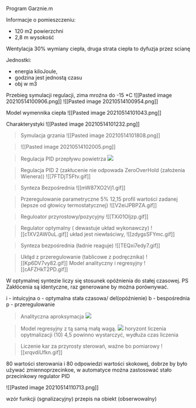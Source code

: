 Program Garznie.m

Informacje o pomieszczeniu:
 - 120 m2  powierzchni
 - 2,8 m wysokość

  Wentylacja 30% wymiany ciepła,
  druga strata ciepła to dyfuzja przez scianę 
  
  Jednostki:
 - energia kiloJoule, 
 - godzina jest jednostą czasu
 - obj w m3
  
Przebieg symulacji regulacji, zima mroźna do -15 *C 
![[Pasted image 20210514100906.png]]
![[Pasted image 20210514100954.png]]

Model wymennika ciepła 
![[Pasted image 20210514101043.png]]

Charakterystyki
![[Pasted image 20210514101232.png]]

> Symulacja grzania
> ![[Pasted image 20210514101808.png]]

>
>![[Pasted image 20210514102005.png]]

> Regulacja PID przepływu powietrza
> ![](https://i.imgur.com/w4rE5JA.gif)


> Regulacja PID 2 (zakłucenie nie odpowada ZeroOverHold (założenia Wienera))
> ![[7FTDjT5Ftv.gif]]

> Synteza Bezpośrednia
> ![[mW87XO2Vj1.gif]] 

> Przeregulowanie parametryczne 5%
> 12,15 profil wartości zadanej (lepsze od głowicy termostatycznej)
> ![[V2eiJPBPZA.gif]]


> Reguloator przyrostowy/pozycyjny
> ![[TXi01Oljzp.gif]]

> Regulator optymalny ( dewastuje układ wykonawczy)
> ![[c1XV2AW0uL.gif]]
> układ jest niewłaściwy,
> ![[zdygsSFYmc.gif]]

> Synteza bezpośrednia (ładnie reaguje)
> ![[TEQxi7edy7.gif]]

> Ukłąd z przeregulowanie (tablicowe z podręcznika)
> ![[Kp6DV7vy82.gif]]
> Model analityczny i regresyjny
> ![[cAFZHkT2PD.gif]]

W optymalnej syntezie liczy się stosunek opóźnienia do stałej czasowej.
PS Zakłócenia są identyczne, raz generowane by można porównywać.

i - intuicyjna
o - optymalna stała czasowa/ del(opóźnienie)
b - bespośrednia
p - przeregulowanie

> Analityczna aproksymacja
> ![](https://i.imgur.com/PxVytF1.gif)

> Model regresyjny z tą samą małą wagą.
> ![](https://i.imgur.com/0ZGgRWR.gif)
> horyzont  liczenia  opytmalizacji (10) 4,5 powinno wystarczyć, wydłuża czas liczenia

> Liczenie kar za przyrosty sterowań, ważne bo pomiarowy
![[xrqvdiUfkn.gif]]

80 wartości sterowania i 80 odpowiedzi wartości skokowej, dobrze by było używać zmiennoprzecinkoe, w automatyce można zastosować stało przecinkowy regulator PID

![[Pasted image 20210514110713.png]]

wzór funkcji (sgnalizacyjny)
przepis na obiekt (obserwowalny)
